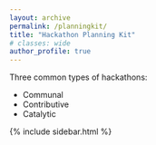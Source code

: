 ```yaml
---
layout: archive
permalink: /planningkit/
title: "Hackathon Planning Kit"
# classes: wide
author_profile: true
---
```


Three common types of hackathons:
* Communal
* Contributive
* Catalytic

{% include sidebar.html %}
